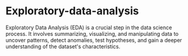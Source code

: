 # Exploratory-data-analysis
Exploratory Data Analysis (EDA) is a crucial step in the data science process. It involves summarizing, visualizing, and manipulating data to uncover patterns, detect anomalies, test hypotheses, and gain a deeper understanding of the dataset's characteristics. 
